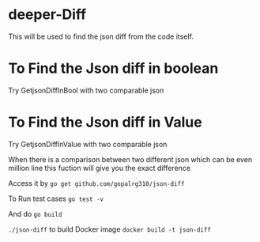 # deeper-Diff

This will be used to find the json diff from the code itself.

# To Find the Json diff in boolean
Try GetjsonDiffInBool with two comparable json

# To Find the Json diff in Value
Try GetjsonDiffInValue with two comparable json


When there is a comparison between two different json which can be even million line this fuction will give you the exact difference

Access it by `go get github.com/gopalrg310/json-diff`

To Run test cases
`go test -v`


And do 
`go build`

`./json-diff`
to build Docker image `docker build -t json-diff`
